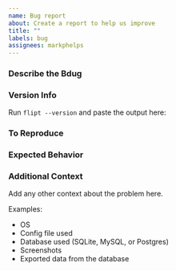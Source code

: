```yaml
---
name: Bug report
about: Create a report to help us improve
title: ""
labels: bug
assignees: markphelps
---
```


### Describe the Bdug

<!--
A clear and concise description of what the bug is.
-->

### Version Info

Run `flipt --version` and paste the output here:

### To Reproduce

<!--
Steps to reproduce the behavior.
-->

### Expected Behavior

<!--
A clear and concise description of what you expected to happen.
-->

### Additional Context

Add any other context about the problem here.

Examples:

- OS
- Config file used
- Database used (SQLite, MySQL, or Postgres)
- Screenshots
- Exported data from the database

<!--

**Screenshots**

If applicable, add screenshots to help explain your problem.

**Attach an Export**

If the bug could be best shown with a specific set of data, please export your data by running:

```
flipt export > export.yml
```

And then attach the YAML file to this issue. ❤️

-->